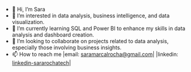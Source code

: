 - 👋 Hi, I’m Sara
- 👀 I’m interested in data analysis, business intelligence, and data visualization.
- 🌱 I’m currently learning SQL and Power BI to enhance my skills in data analysis and dashboard creation.
- 💞️ I’m looking to collaborate on projects related to data analysis, especially those involving business insights.
- 📫 How to reach me
  |email: saramarcalrocha@gmail.com|
  |linkedin: [linkedin-sararochatech](https://br.linkedin.com/in/sararochatech)|
  

<!---
saramarcal/saramarcal is a ✨ special ✨ repository because its `README.md` (this file) appears on your GitHub profile.
You can click the Preview link to take a look at your changes.
--->
